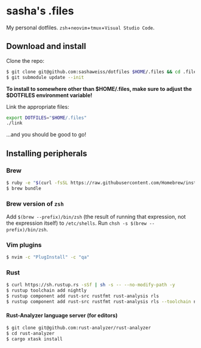 # sasha's .files

My personal dotfiles. `zsh`+`neovim`+`tmux`+`Visual Studio Code`.

## Download and install

Clone the repo:

```sh
$ git clone git@github.com:sashaweiss/dotfiles $HOME/.files && cd .files
$ git submodule update --init
```

**To install to somewhere other than $HOME/.files, make sure to adjust the $DOTFILES environment variable!**

Link the appropriate files:

```sh
export DOTFILES="$HOME/.files"
./link
```

...and you should be good to go!

## Installing peripherals

### Brew

```sh
$ ruby -e "$(curl -fsSL https://raw.githubusercontent.com/Homebrew/install/master/install)" < /dev/null
$ brew bundle
```

### Brew version of `zsh`

Add `$(brew --prefix)/bin/zsh` (the result of running that expression, not the expression itself) to `/etc/shells`. Run `chsh -s $(brew --prefix)/bin/zsh`.

### Vim plugins

```sh
$ nvim -c "PlugInstall" -c "qa"
```

### Rust

```sh
$ curl https://sh.rustup.rs -sSf | sh -s -- --no-modify-path -y
$ rustup toolchain add nightly
$ rustup component add rust-src rustfmt rust-analysis rls
$ rustup component add rust-src rustfmt rust-analysis rls --toolchain nightly
```

#### Rust-Analyzer language server (for editors)

```sh
$ git clone git@github.com:rust-analyzer/rust-analyzer
$ cd rust-analyzer
$ cargo xtask install
```
